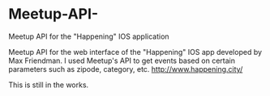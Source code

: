 # Meetup-API-
Meetup API for the "Happening" IOS application

Meetup API for the web interface of the "Happening" IOS app developed by Max Friendman. I used Meetup's API to get events based on certain parameters such as zipode, category, etc.
http://www.happening.city/

This is still in the works.
